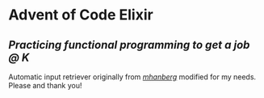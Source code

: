 # Advent of Code Elixir

## *Practicing functional programming to get a job @ K* 

Automatic input retriever originally from *[mhanberg](https://github.com/mhanberg/advent-of-code-elixir-starter)* modified for my needs. Please and thank you!

